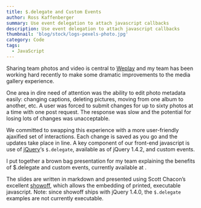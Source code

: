 ```yaml
---
title: $.delegate and Custom Events
author: Ross Kaffenberger
summary: Use event delegation to attach javascript callbacks
description: Use event delegation to attach javascript callbacks
thumbnail: 'blog/stock/logs-pexels-photo.jpg'
category: Code
tags:
  - JavaScript
---
```

Sharing team photos and video is central to [Weplay][1] and my team has been working hard recently to make some dramatic improvements to the media gallery experience.

One area in dire need of attention was the ability to edit photo metadata easily: changing captions, deleting pictures, moving from one album to another, etc. A user was forced to submit changes for up to sixty photos at a time with one post request. The response was slow and the potential for losing lots of changes was unacceptable.

We committed to swapping this experience with a more user-friendly ajaxified set of interactions. Each change is saved as you go and the updates take place in line. A key component of our front-end javascript is use of [jQuery][2]‘s `$.delegate`, available as of jQuery 1.4.2, and custom events.

I put together a brown bag presentation for my team explaining the benefits of $.delegate and custom events, currently available at .

The slides are written in markdown and presented using Scott Chacon’s excellent [showoff][3], which allows the embedding of printed, executable javascript. Note: since showoff ships with jQuery 1.4.0, the `$.delegate` examples are not currently executable.

[1]:	http://www.weplay.com
[2]:	http://jquery.com/
[3]:	http://github.com/schacon/showoff
